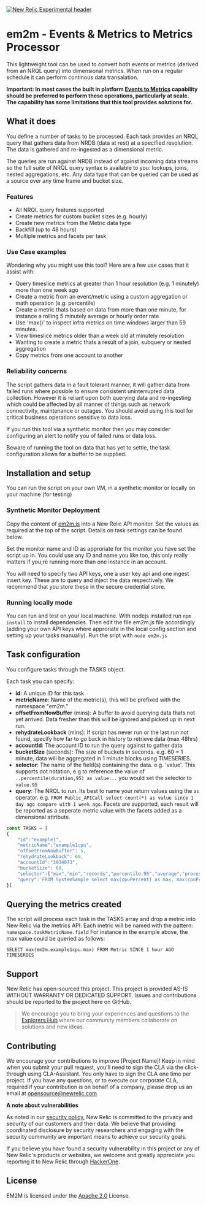 [![New Relic Experimental header](https://github.com/newrelic/opensource-website/raw/main/src/images/categories/Experimental.png)](https://opensource.newrelic.com/oss-category/#new-relic-experimental)

# em2m - Events & Metrics to Metrics Processor
This lightweight tool can be used to convert both events or metrics (derived from an NRQL query) into dimensional metrics. When run on a regular schedule it can perform continous data transalation.

**Important: In most cases the built in platform [Events to Metrics](https://docs.newrelic.com/docs/data-apis/convert-to-metrics/analyze-monitor-data-trends-metrics/) capability should be preferred to perform these operations, particularly at scale. The capability has some limitations that this tool provides solutions for.**

## What it does
You define a number of tasks to be processed. Each task provides an NRQL query that gathers data from NRDB (data at rest) at a specified resolution. The data is gathered and re-ingested as a dimensional metric.

The queries are run against NRDB instead of against incoming data streams so the full suite of NRQL query syntax is available to you: lookups, joins, nested aggregations, etc. Any data type that can be queried can be used as a source over any time frame and bucket size. 

### Features

- All NRQL query features supported
- Create metrics for custom bucket sizes (e.g. hourly)
- Create new metrics from the Metric data type
- Backfill (up to 48 hours)
- Multiple metrics and facets per task


### Use Case examples
Wondering why you might use this tool? Here are a few use cases that it assist with:

- Query timeslice metrics at greater than 1 hour resolution (e.g. 1 minutely) more than one week ago
- Create a metric from an event/metric using a custom aggregation or math operation (e.g. percentile)
- Create a metric thats based on data from more than one minute, for instance a rolling 5 minutely average or hourly order rate
- Use 'max()' to inspect infra metrics on time windows larger than 59 minutes. 
- View timeslice metrics older than a week old at minutely resolution
- Wanting to create a metric thats a result of a join, subquery or nested aggregation
- Copy metrics from one account to another 


### Reliability concerns
The script gathers data in a fault tolerant manner, it will gather data from failed runs where possible to ensure consistent uninterrupted data collection. However it is reliant upon both querying data and re-ingesting which could be affected by all manner of things such as network connectivity, maintenance or outages. You should avoid using this tool for critical business operations sensitive to data loss.

If you run this tool via a synthetic monitor then you may consider configuring an alert to notify you of failed runs or data loss.

Beware of running the tool on data that has yet to settle, the task configuration allows for a buffer to be supplied.

## Installation and setup
You can run the script on your own VM, in a synthetic monitor or locally on your machine (for testing)

### Synthetic Monitor Deployment 
Copy the content of [em2m.js](./em2m.js) into a New Relic API monitor. Set the values as required at the top of the script. Details on task settings can be found below.

Set the monitor name and ID as approriate for the monitor you have set the script up in. You could use any ID and name you like too, this only really matters if you;re running more than one instance in an account.

You will need to specify two API keys, one a user key api and one ingest insert key. These are to query and inject the data respectively. We recommend that you store these in the secure credential store.

### Running locally mode
You can run and test on your local machine. With nodejs installed run `npm install` to install dependencies. Then edit the file em2m.js file accordingly (adding your own API keys where approriate in the local config section and setting up your tasks manually). Run the sript with `node em2m.js` 

## Task configuration
You configure tasks through the TASKS object. 

Each task you can specify:

- **id**: A unique ID for this task
- **metricName**: Name of the metric(s), this will be prefixed with the namespace "em2m."
- **offsetFromNowBuffer** (mins): A buffer to avoid querying data thats not yet arrived. Data fresher than this will be ignored and picked up in next run.
- **rehydrateLookback** (mins): If script has never run or the last run not found, specify how far to go back in history to retrieve data (max 48hrs)
- **accountId**: The account ID to run the query against to gather data
- **bucketSize** (seconds): The size of buckets in seconds. e.g. 60 = 1 minute, data will be aggregated in 1 minute blocks using TIMESERIES.
- **selector**: The name of the field(s) containing the data. e.g. 'value'. This supports dot notation, e.g to reference the value of `..percentile(duration,95) as value...` you would set the selector to  `value.95`
- **query**: The NRQL to run. Its best to name your return values using the `as` operator. e.g. `FROM Public_APICall select count(*) as value since 1 day ago compare with 1 week ago`. Facets are supported, each result will be reported as a seperate metric value with the facets added as a dimensional attribute.


```javascript
const TASKS = [
{
    "id":"example1",
    "metricName":"example1cpu",
    "offsetFromNowBuffer": 5,
    "rehydrateLookback": 60,
    "accountId":"3934073",
    "bucketSize": 60,
    "selector":["max","min","records","percentile.95","average","processorCount"], 
    "query":`FROM SystemSample select max(cpuPercent) as max, max(cpuPercent) as min, count(*) as records, percentile(cpuPercent,95) as percentile, average(cpuPercent) as average, average(numeric(processorCount)) as processorCount  where cpuPercent is not null facet hostname, entityGuid`,
}]

```

## Querying the metrics created
The script will process each task in the TASKS array and drop a metric into New Relic via the metrics API. Each metric will be named with the pattern: `namespace.taskMetricName.field` 
For instance in the example above, the max value could be queried as follows:

```
SELECT max(em2m.example1cpu.max) FROM Metric SINCE 1 hour AGO TIMESERIES
```

## Support

New Relic has open-sourced this project. This project is provided AS-IS WITHOUT WARRANTY OR DEDICATED SUPPORT. Issues and contributions should be reported to the project here on GitHub.

>We encourage you to bring your experiences and questions to the [Explorers Hub](https://discuss.newrelic.com) where our community members collaborate on solutions and new ideas.


## Contributing

We encourage your contributions to improve [Project Name]! Keep in mind when you submit your pull request, you'll need to sign the CLA via the click-through using CLA-Assistant. You only have to sign the CLA one time per project. If you have any questions, or to execute our corporate CLA, required if your contribution is on behalf of a company, please drop us an email at opensource@newrelic.com.

**A note about vulnerabilities**

As noted in our [security policy](../../security/policy), New Relic is committed to the privacy and security of our customers and their data. We believe that providing coordinated disclosure by security researchers and engaging with the security community are important means to achieve our security goals.

If you believe you have found a security vulnerability in this project or any of New Relic's products or websites, we welcome and greatly appreciate you reporting it to New Relic through [HackerOne](https://hackerone.com/newrelic).

## License

EM2M is licensed under the [Apache 2.0](http://apache.org/licenses/LICENSE-2.0.txt) License.

